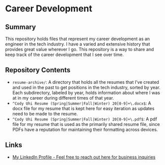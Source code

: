 # Career Development

## Summary

This repository holds files that represent my career development as an engineer in the tech industry. I have a varied and extensive history that provides great value wherever I go. This repository is a way to share and keep track of the career development that I see over time.
## Repository Contents

- `resume-archive/`: A directory that holds all the resumes that I've created and used in the past to get positions in the tech industry, sorted by year. Each subdirectory, labeled by year, holds information about where I was at in my career during different times of that year.
- `^Cody Uhi Resume (Spring|Summer|Fall|Winter) 20[0-9]+\.docx$`: A docx file for my resume that is kept here for easy iteration as updates need to be made to the resume.
- `^Cody Uhi Resume (Spring|Summer|Fall|Winter) 20[0-9]+\.pdf$`: A pdf file for my resume that is used as the primarily shared resume file, since PDFs have a reputation for maintaining their formatting across devices.
## Links

- [My LinkedIn Profile - Feel free to reach out here for business inquiries](https://www.linkedin.com/in/codyuhi/)